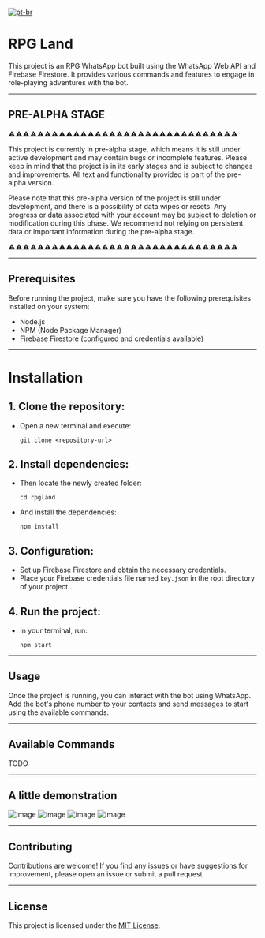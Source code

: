 [![pt-br](https://img.shields.io/badge/lang-pt--br-green.svg)](https://github.com/Katekko/rpgland/blob/master/README.pt-br.md)
# RPG Land

This project is an RPG WhatsApp bot built using the WhatsApp Web API and Firebase Firestore. It provides various commands and features to engage in role-playing adventures with the bot.


 ---
 ## PRE-ALPHA STAGE
 
 ⚠️⚠️⚠️⚠️⚠️⚠️⚠️⚠️⚠️⚠️⚠️⚠️⚠️⚠️⚠️⚠️⚠️⚠️⚠️⚠️⚠️⚠️⚠️⚠️⚠️⚠️⚠️⚠️⚠️⚠️⚠️⚠️
 
This project is currently in pre-alpha stage, which means it is still under active development and may contain bugs or incomplete features. Please keep in mind that the project is in its early stages and is subject to changes and improvements. All text and functionality provided is part of the pre-alpha version.

Please note that this pre-alpha version of the project is still under development, and there is a possibility of data wipes or resets. Any progress or data associated with your account may be subject to deletion or modification during this phase. We recommend not relying on persistent data or important information during the pre-alpha stage.

⚠️⚠️⚠️⚠️⚠️⚠️⚠️⚠️⚠️⚠️⚠️⚠️⚠️⚠️⚠️⚠️⚠️⚠️⚠️⚠️⚠️⚠️⚠️⚠️⚠️⚠️⚠️⚠️⚠️⚠️⚠️⚠️
 
 ---
## Prerequisites

Before running the project, make sure you have the following prerequisites installed on your system:

- Node.js
- NPM (Node Package Manager)
- Firebase Firestore (configured and credentials available)

---
# Installation

## 1. Clone the repository:

- Open a new terminal and execute:

      git clone <repository-url>

## 2. Install dependencies:

- Then locate the newly created folder:

      cd rpgland

- And install the dependencies:

      npm install

## 3. Configuration:

   - Set up Firebase Firestore and obtain the necessary credentials.
   - Place your Firebase credentials file named `key.json` in the root directory of your project..

## 4. Run the project:

- In your terminal, run:

      npm start


---
## Usage

Once the project is running, you can interact with the bot using WhatsApp. Add the bot's phone number to your contacts and send messages to start using the available commands.

---
## Available Commands
TODO

---
## A little demonstration
![image](https://github.com/Katekko/rpgland/assets/13632735/2d50f69e-4cda-4697-a364-8ab1c24e6192)
![image](https://github.com/Katekko/rpgland/assets/13632735/0058b769-ccfa-4588-b634-343303d25917)
![image](https://github.com/Katekko/rpgland/assets/13632735/b10880d1-28cd-4e8d-bffa-9b38ac70e2ab)
![image](https://github.com/Katekko/rpgland/assets/13632735/c49d5912-214a-4b4b-8ced-679811701b20)

---
## Contributing

Contributions are welcome! If you find any issues or have suggestions for improvement, please open an issue or submit a pull request.

---
## License

This project is licensed under the [MIT License](LICENSE).
